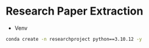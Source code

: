 # Research Paper Extraction 

- Venv 

```bash
conda create -n researchproject python==3.10.12 -y
```

